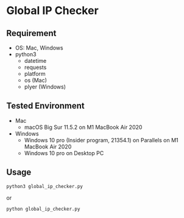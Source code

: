 # Global IP Checker

## Requirement

- OS: Mac, Windows
- python3
  - datetime
  - requests
  - platform
  - os (Mac)
  - plyer (Windows)



## Tested Environment

- Mac
  - macOS Big Sur 11.5.2 on M1 MacBook Air 2020
- Windows
  - Windows 10 pro (Insider program, 21354.1) on Parallels on M1 MacBook Air 2020
  - Windows 10 pro on Desktop PC 



## Usage

```shell
python3 global_ip_checker.py
```

or

```shell
python global_ip_checker.py
```

